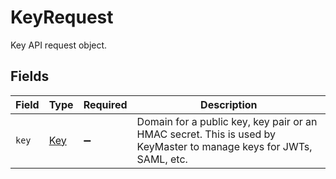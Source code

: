 # KeyRequest

Key API request object.


## Fields

| Field                                                                                                              | Type                                                                                                               | Required                                                                                                           | Description                                                                                                        |
| ------------------------------------------------------------------------------------------------------------------ | ------------------------------------------------------------------------------------------------------------------ | ------------------------------------------------------------------------------------------------------------------ | ------------------------------------------------------------------------------------------------------------------ |
| `key`                                                                                                              | [Key](../../models/shared/key.md)                                                                                  | :heavy_minus_sign:                                                                                                 | Domain for a public key, key pair or an HMAC secret. This is used by KeyMaster to manage keys for JWTs, SAML, etc. |